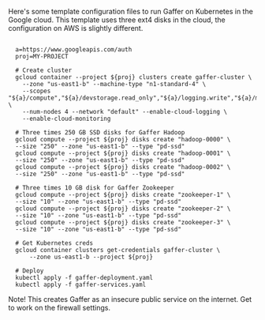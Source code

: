 
Here's some template configuration files to run Gaffer on Kubernetes
in the Google cloud.  This template uses three ext4 disks in the cloud, the
configuration on AWS is slightly different.

```

  a=https://www.googleapis.com/auth
  proj=MY-PROJECT

  # Create cluster
  gcloud container --project ${proj} clusters create gaffer-cluster \
    --zone "us-east1-b" --machine-type "n1-standard-4" \
    --scopes "${a}/compute","${a}/devstorage.read_only","${a}/logging.write","${a}/monitoring","${a}/servicecontrol","${a}/service.management.readonly" \
    --num-nodes 4 --network "default" --enable-cloud-logging \
    --enable-cloud-monitoring

  # Three times 250 GB SSD disks for Gaffer Hadoop
  gcloud compute --project ${proj} disks create "hadoop-0000" \
  --size "250" --zone "us-east1-b" --type "pd-ssd"
  gcloud compute --project ${proj} disks create "hadoop-0001" \
  --size "250" --zone "us-east1-b" --type "pd-ssd"
  gcloud compute --project ${proj} disks create "hadoop-0002" \
  --size "250" --zone "us-east1-b" --type "pd-ssd"

  # Three times 10 GB disk for Gaffer Zookeeper
  gcloud compute --project ${proj} disks create "zookeeper-1" \
  --size "10" --zone "us-east1-b" --type "pd-ssd"
  gcloud compute --project ${proj} disks create "zookeeper-2" \
  --size "10" --zone "us-east1-b" --type "pd-ssd"
  gcloud compute --project ${proj} disks create "zookeeper-3" \
  --size "10" --zone "us-east1-b" --type "pd-ssd"

  # Get Kubernetes creds
  gcloud container clusters get-credentials gaffer-cluster \
      --zone us-east1-b --project ${proj}

  # Deploy
  kubectl apply -f gaffer-deployment.yaml
  kubectl apply -f gaffer-services.yaml

```

Note!  This creates Gaffer as an insecure public service on the internet.
Get to work on the firewall settings.


